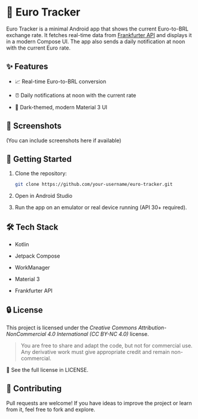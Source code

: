 # 📱 Euro Tracker

Euro Tracker is a minimal Android app that shows the current Euro-to-BRL exchange rate. It fetches real-time data from [Frankfurter API](https://frankfurter.dev/) and displays it in a modern Compose UI. The app also sends a daily notification at noon with the current Euro rate.

## ✨ Features

* 📈 Real-time Euro-to-BRL conversion

* ⏰ Daily notifications at noon with the current rate

* 🌙 Dark-themed, modern Material 3 UI

## 📸 Screenshots

(You can include screenshots here if available)

## 🚀 Getting Started

1. Clone the repository:
    ```bash
    git clone https://github.com/your-username/euro-tracker.git
    ```

2. Open in Android Studio

3. Run the app on an emulator or real device running (API 30+ required).

## 🛠️ Tech Stack

* Kotlin

* Jetpack Compose

* WorkManager

* Material 3

* Frankfurter API

## 🔒 License

This project is licensed under the *Creative Commons Attribution-NonCommercial 4.0 International (CC BY-NC 4.0)* license.

> You are free to share and adapt the code, but not for commercial use. Any derivative work must give appropriate credit and remain non-commercial.

📄 See the full license in LICENSE.


## 🙋 Contributing

Pull requests are welcome! If you have ideas to improve the project or learn from it, feel free to fork and explore.